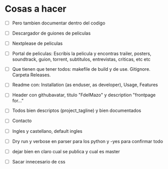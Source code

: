 # Cosas a hacer

- [ ] Pero tambien documentar dentro del codigo
- [ ] Descargador de guiones de peliculas
- [ ] Nextplease de peliculas
- [ ] Portal de peliculas: Escribis la pelicula y encontras trailer, posters, soundtrack, guion, torrent, subtitulos, entrevistas, criticas, etc etc
- [ ] Que tienen que tener todos: makefile de build y de use. Gitignore. Carpeta Releases.
- [ ] Readme con: Installation (as enduser, as developer), Usage, Features
- [ ] Header con githubavatar, titulo "FdelMazo" y description "frontpage for…"
- [ ] Todos bien descriptos (project_tagline) y bien documentados
- [ ] Contacto
- [ ] Ingles y castellano, default ingles 
- [ ] Dry run y verbose en parser para los python y -yes para confirmar todo
- [ ] dejar bien en claro cual se publica y cual es master
- [ ] Sacar innecesario de css



